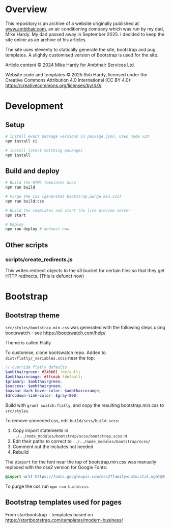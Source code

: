 # Overview

This repository is an archive of a website originally published at www.ambthair.com, an air conditioning company which was run by my dad, Mike Hardy.  My dad passed away in September 2025. I decided to keep the site online as an archive of his articles.

The site uses eleventy to statically generate the site, bootstrap and pug templates. A slightly customised version of Bootstrap is used for the site.

Article content © 2024 Mike Hardy for Ambthair Services Ltd.

Website code and templates © 2025 Rob Hardy, licensed under the Creative Commons Attribution 4.0 International (CC BY 4.0): https://creativecommons.org/licenses/by/4.0/

# Development

## Setup

```bash
# install exact package versions in package.json. Used node v20
npm install ci

# install latest matching packages
npm install
```

## Build and deploy

```bash
# Build the HTML templates once
npm run build

# Purge the CSS (generates bootstrap.purge.min.css)
npm run build:css

# Build the templates and start the live preview server
npm start

# Deploy
npm run deploy # defunct now
```

## Other scripts

### scripts/create_redirects.js

This writes redirect objects to the s3 bucket for certain files so that they get HTTP redirects. (This is defunct now)

# Bootstrap

## Bootstrap theme

`src/styles/bootstrap.min.css` was generated with the following steps using bootswatch - see https://bootswatch.com/help/

Theme is called Flatly

To customise, clone bootswatch repo. Added to `dist/flatly/_variables.scss` near the top:

```scss
// override flatly defaults
$ambthairgreen: #246b61 !default;
$ambthairorange: #ffceab !default;
$primary: $ambthairgreen;
$success: $ambthairgreen;
$navbar-dark-hover-color: $ambthairorange;
$dropdown-link-color: $gray-800;
```

Build with `grunt swatch:flatly`, and copy the resulting bootstrap.min.css to `src/styles`.

To remove unneeded css, edit `build/scss/build.scss`:
1. Copy import statements in `../../node_modules/bootstrap/scss/bootstrap.scss` in
2. Edit their paths to correct to `../../node_modules/bootstrap/scss/`
3. Comment out the includes not needed
4. Rebuild

The `@import` for the font near the top of bootstrap.min.css was manually replaced with the css2 version for Google Fonts:
```css
@import url('https://fonts.googleapis.com/css2?family=Lato:ital,wght@0,400;0,700;1,400&display=swap');
```

To purge the css run `npm run build:css`

## Bootstrap templates used for pages

From startbootstrap - templates based on https://startbootstrap.com/templates/modern-business/
